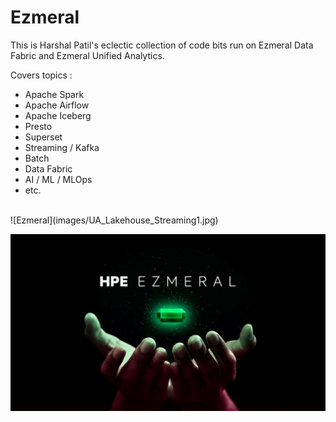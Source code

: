 # Ezmeral

This is Harshal Patil's eclectic collection of code bits run on Ezmeral Data Fabric and Ezmeral Unified Analytics.

Covers topics :

* Apache Spark
* Apache Airflow
* Apache Iceberg
* Presto
* Superset
* Streaming / Kafka
* Batch
* Data Fabric 
* AI / ML / MLOps
* etc.

<br>
![Ezmeral](images/UA_Lakehouse_Streaming1.jpg)

![Ezmeral](images/hpe-ezmeral.png)
<br>

